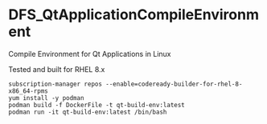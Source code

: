 # DFS_QtApplicationCompileEnvironment
Compile Environment for Qt Applications in Linux

Tested and built for RHEL 8.x

```
subscription-manager repos --enable=codeready-builder-for-rhel-8-x86_64-rpms
yum install -y podman
podman build -f DockerFile -t qt-build-env:latest
podman run -it qt-build-env:latest /bin/bash
```